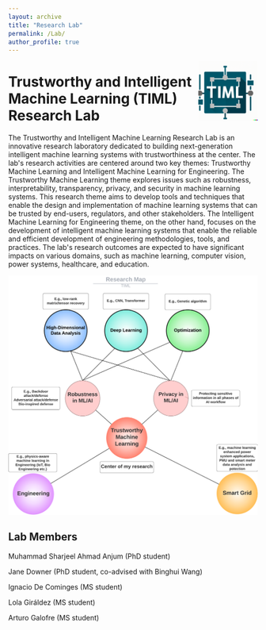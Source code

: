 ```yaml
---
layout: archive
title: "Research Lab"
permalink: /Lab/
author_profile: true
---
```


<img align="right" src="/images/TIML.png" width='120'>


# Trustworthy and Intelligent Machine Learning (TIML) Research Lab

The Trustworthy and Intelligent Machine Learning Research Lab is an innovative research laboratory dedicated to building next-generation intelligent machine learning systems with trustworthiness at the center. The lab's research activities are centered around two key themes: Trustworthy Machine Learning and Intelligent Machine Learning for Engineering. The Trustworthy Machine Learning theme explores issues such as robustness, interpretability, transparency, privacy, and security in machine learning systems. This research theme aims to develop tools and techniques that enable the design and implementation of machine learning systems that can be trusted by end-users, regulators, and other stakeholders. The Intelligent Machine Learning for Engineering theme, on the other hand, focuses on the development of intelligent machine learning systems that enable the reliable and efficient development of engineering methodologies, tools, and practices. The lab's research outcomes are expected to have significant impacts on various domains, such as machine learning, computer vision, power systems, healthcare, and education.
<div  align="center">
<img src='/images/TIML_Research.png' width='800'>
</div>


## Lab Members

Muhammad Sharjeel Ahmad Anjum (PhD student)

Jane Downer (PhD student, co-advised with Binghui Wang)

Ignacio De Cominges (MS student)

Lola Giráldez (MS student)

Arturo Galofre (MS student)

